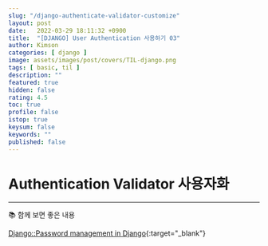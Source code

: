 ```yaml
---
slug: "/django-authenticate-validator-customize"
layout: post
date:   2022-03-29 18:11:32 +0900
title:  "[DJANGO] User Authentication 사용하기 03"
author: Kimson
categories: [ django ]
image: assets/images/post/covers/TIL-django.png
tags: [ basic, til ]
description: ""
featured: true
hidden: false
rating: 4.5
toc: true
profile: false
istop: true
keysum: false
keywords: ""
published: false
---
```


# Authentication Validator 사용자화

-----

📚 함께 보면 좋은 내용

[Django::Password management in Django](https://docs.djangoproject.com/en/4.0/topics/auth/passwords/#writing-your-own-validator){:target="_blank"}
